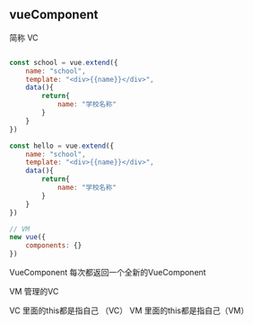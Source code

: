 ## vueComponent 

简称 VC

```javaScript

const school = vue.extend({
	name: "school",
	template: "<div>{{name}}</div>",
	data(){
		return{
			name: "学校名称"
		}
	}
})

const hello = vue.extend({
	name: "school",
	template: "<div>{{name}}</div>",
	data(){
		return{
			name: "学校名称"
		}
	}
})

// VM
new vue({
	components: {}
})
```

VueComponent 每次都返回一个全新的VueComponent

VM 管理的VC

VC 里面的this都是指自己 （VC）
VM 里面的this都是指自己（VM）
